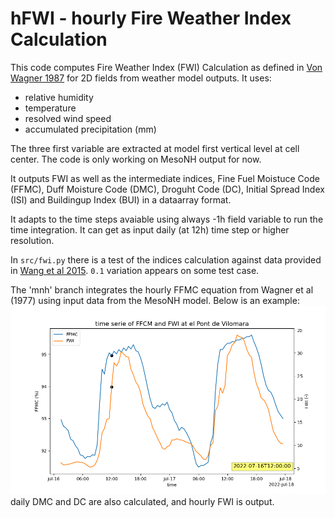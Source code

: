 # hFWI - hourly Fire Weather Index Calculation

This code computes Fire Weather Index (FWI) Calculation as defined in [Von Wagner 1987](https://ostr-backend-prod.azurewebsites.net/server/api/core/bitstreams/5a865686-e097-40df-abc0-65f54c6ff379/content) for 2D fields from weather model outputs. 
It uses:
* relative humidity
* temperature 
* resolved wind speed 
* accumulated precipitation (mm)

The three first variable are extracted at model first vertical level at cell center.
The code is only working on MesoNH output for now.

It outputs FWI as well as the intermediate indices, Fine Fuel Moistuce Code (FFMC), Duff Moisture Code (DMC), Droguht Code (DC), Initial Spread Index (ISI) and Buildingup Index (BUI) in a dataarray format.

It adapts to the time steps avaiable using always -1h field variable to run the time integration. It can get as input daily (at 12h) time step or higher resolution.

In `src/fwi.py` there is a test of the indices calculation against data provided in [Wang et al 2015](https://courses.seas.harvard.edu/climate/eli/Courses/global-change-debates/Sources/Forest-fires/aridity-indices/code-for-calculating-canadian-fire-weather-index.pdf). `0.1` variation appears on some test case.


The 'mnh' branch integrates the hourly FFMC equation from Wagner et al (1977) using input data from the MesoNH model.
Below is an example:
![timeSerieFFMCFWI](/img/ffmcfwi_FCAST_000021.png)
daily DMC and DC are also calculated, and hourly FWI is output.


